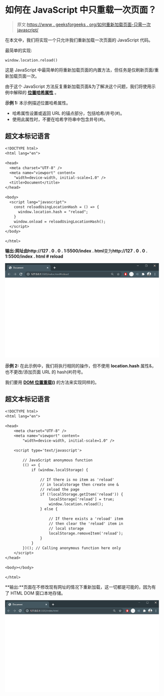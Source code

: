 # 如何在 JavaScript 中只重载一次页面？

> 原文:[https://www . geeksforgeeks . org/如何重新加载页面-只需一次 javascript/](https://www.geeksforgeeks.org/how-to-reload-page-only-once-in-javascript/)

在本文中，我们将实现一个只允许我们重新加载一次页面的 JavaScript 代码。

最简单的实现:

```
window.location.reload()
```

这是 JavaScript 中最简单的将重新加载页面的内置方法，但任务是仅刷新页面/重新加载页面一次。

由于这个 JavaScript 方法反复重新加载页面&为了解决这个问题，我们将使用示例中解释的 [**位置哈希属性**](https://www.geeksforgeeks.org/html-dom-location-hash-property/) 。

**示例 1:** 本示例描述位置哈希属性。

*   哈希属性设置或返回 URL 的锚点部分，包括哈希/井号(#)。
*   使用此属性时，不要在哈希字符串中包含井号(#)。

## 超文本标记语言

```
<!DOCTYPE html>
<html lang="en">

<head>
  <meta charset="UTF-8" />
  <meta name="viewport" content=
    "width=device-width, initial-scale=1.0" />
  <title>Document</title>
</head>

<body>
  <script lang="javascript">
    const reloadUsingLocationHash = () => {
      window.location.hash = "reload";
    }
    window.onload = reloadUsingLocationHash();
  </script>
</body>

</html>
```

**输出:**网址由**http://127 . 0 . 0 . 1:5500/index . html**变为**http://127 . 0 . 0 . 1:5500/index . html # reload**

![](img/b7b6b489f6ee0eeb5a4c07c16e450fad.png)

**示例 2:** 在此示例中，我们将执行相同的操作，但不使用 **location.hash** 属性&，也不更改/添加页面 URL 的 hash(#)符号。

我们要用 [**DOM 位置重载()**](https://www.geeksforgeeks.org/html-dom-location-reload-method/) 的方法来实现同样的。

## 超文本标记语言

```
<!DOCTYPE html>
<html lang="en">

<head>
    <meta charset="UTF-8" />
    <meta name="viewport" content=
        "width=device-width, initial-scale=1.0" />

    <script type='text/javascript'>

        // JavaScript anonymous function
        (() => {
            if (window.localStorage) {

                // If there is no item as 'reload'
                // in localstorage then create one &
                // reload the page
                if (!localStorage.getItem('reload')) {
                    localStorage['reload'] = true;
                    window.location.reload();
                } else {

                    // If there exists a 'reload' item
                    // then clear the 'reload' item in
                    // local storage
                    localStorage.removeItem('reload');
                }
            }
        })(); // Calling anonymous function here only
    </script>
</head>

<body></body>

</html>
```

**输出:**页面在不修改现有网址的情况下重新加载，这一切都是可能的，因为有了 HTML DOM 窗口本地存储。

![](img/e6cf38e6c445e9b486d26436e1708b4f.png)